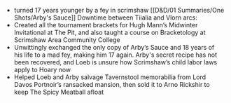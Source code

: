 - turned 17 years younger by a fey in scrimshaw
[[D&D/01 Summaries/One Shots/Arby's Sauce]]
Downtime between Tiialia and Vlorn arcs:
- Created all the tournament brackets for Hugh Mann’s Midwinter Invitational at The Pit, and also taught a course on Bracketology at Scrimshaw Area Community College
- Unwittingly exchanged the only copy of Arby’s Sauce and 18 years of his life to a mad fey, making him 17 again. Arby's secret recipe has not been recovered, and Loeb is unsure how Scrimshaw’s child labor laws apply to Hoary now
- Helped Loeb and Arby salvage Tavernstool memorabilia from Lord Davos Portnoir’s ransacked mansion, then sold it to Arno Rickshir to keep The Spicy Meatball afloat